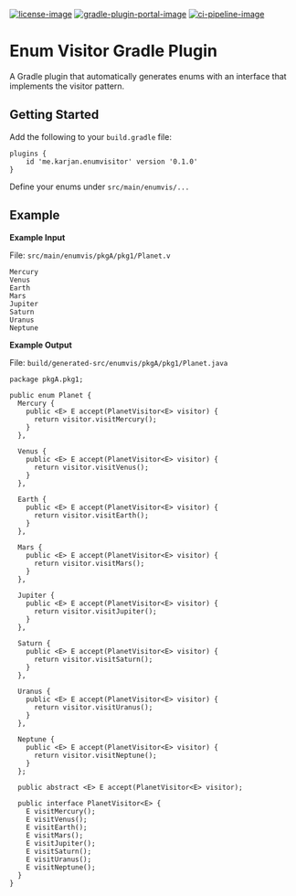 [license-image]: https://img.shields.io/github/license/karjanme/enum-visitor-gradle-plugin?label=License
[license-url]: https://github.com/karjanme/enum-visitor-gradle-plugin/blob/main/LICENSE

[gradle-plugin-portal-image]: https://img.shields.io/gradle-plugin-portal/v/me.karjan.enumvisitor?label=Gradle%20Plugin%20Portal
[gradle-plugin-portal-url]: https://plugins.gradle.org/plugin/me.karjan.enumvisitor

[ci-pipeline-image]: https://github.com/karjanme/enum-visitor-gradle-plugin/actions/workflows/ci.yml/badge.svg?branch=main
[ci-pipeline-url]: https://github.com/karjanme/enum-visitor-gradle-plugin/actions/workflows/ci.yml

[![license-image]][license-url]
[![gradle-plugin-portal-image]][gradle-plugin-portal-url]
[![ci-pipeline-image]][ci-pipeline-url]


# Enum Visitor Gradle Plugin

A Gradle plugin that automatically generates enums with an interface that implements the visitor pattern.


## Getting Started

Add the following to your `build.gradle` file:
```
plugins {
    id 'me.karjan.enumvisitor' version '0.1.0'
}
```

Define your enums under `src/main/enumvis/...`


## Example

**Example Input**

File: `src/main/enumvis/pkgA/pkg1/Planet.v`
```
Mercury
Venus
Earth
Mars
Jupiter
Saturn
Uranus
Neptune
```

**Example Output**

File: `build/generated-src/enumvis/pkgA/pkg1/Planet.java`
```
package pkgA.pkg1;

public enum Planet {
  Mercury {
    public <E> E accept(PlanetVisitor<E> visitor) {
      return visitor.visitMercury();
    }
  },

  Venus {
    public <E> E accept(PlanetVisitor<E> visitor) {
      return visitor.visitVenus();
    }
  },

  Earth {
    public <E> E accept(PlanetVisitor<E> visitor) {
      return visitor.visitEarth();
    }
  },

  Mars {
    public <E> E accept(PlanetVisitor<E> visitor) {
      return visitor.visitMars();
    }
  },

  Jupiter {
    public <E> E accept(PlanetVisitor<E> visitor) {
      return visitor.visitJupiter();
    }
  },

  Saturn {
    public <E> E accept(PlanetVisitor<E> visitor) {
      return visitor.visitSaturn();
    }
  },

  Uranus {
    public <E> E accept(PlanetVisitor<E> visitor) {
      return visitor.visitUranus();
    }
  },

  Neptune {
    public <E> E accept(PlanetVisitor<E> visitor) {
      return visitor.visitNeptune();
    }
  };

  public abstract <E> E accept(PlanetVisitor<E> visitor);

  public interface PlanetVisitor<E> {
    E visitMercury();
    E visitVenus();
    E visitEarth();
    E visitMars();
    E visitJupiter();
    E visitSaturn();
    E visitUranus();
    E visitNeptune();
  }
}
```
